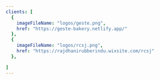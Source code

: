 ```yaml
---
clients: [
  {
    imageFileName: "logos/geste.png",
    href: "https://geste-bakery.netlify.app/"
  },
  {
    imageFileName: "logos/rcsj.png",
    href: "https://rajdhanirubberindu.wixsite.com/rcsj"
  },

]
---
```

